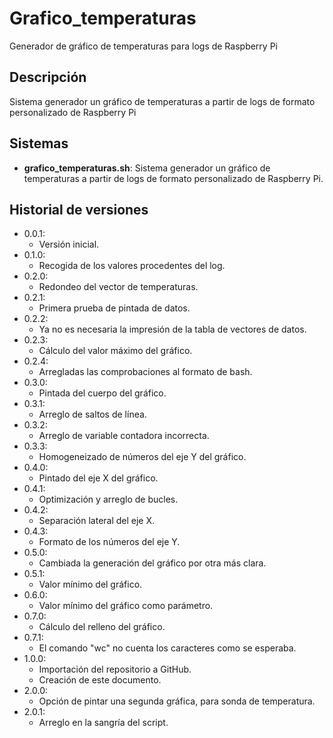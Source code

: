 # Grafico_temperaturas
Generador de gráfico de temperaturas para logs de Raspberry Pi

## Descripción
Sistema generador un gráfico de temperaturas a partir de logs de formato personalizado de Raspberry Pi

## Sistemas
- **grafico_temperaturas.sh**: Sistema generador un gráfico de temperaturas a partir de logs de formato personalizado de Raspberry Pi.


## Historial de versiones
- 0.0.1:
    - Versión inicial.
- 0.1.0:
    - Recogida de los valores procedentes del log.
- 0.2.0:
    - Redondeo del vector de temperaturas.
- 0.2.1:
    - Primera prueba de pintada de datos.
- 0.2.2:
    - Ya no es necesaria la impresión de la tabla de vectores de datos.
- 0.2.3:
    - Cálculo del valor máximo del gráfico.
- 0.2.4:
    - Arregladas las comprobaciones al formato de bash.
- 0.3.0:
    - Pintada del cuerpo del gráfico.
- 0.3.1:
    - Arreglo de saltos de línea.
- 0.3.2:
    - Arreglo de variable contadora incorrecta.
- 0.3.3:
    - Homogeneizado de números del eje Y del gráfico.
- 0.4.0:
    - Pintado del eje X del gráfico.
- 0.4.1:
    - Optimización y arreglo de bucles.
- 0.4.2:
    - Separación lateral del eje X.
- 0.4.3:
    - Formato de los números del eje Y.
- 0.5.0:
    - Cambiada la generación del gráfico por otra más clara.
- 0.5.1:
    - Valor mínimo del gráfico.
- 0.6.0:
    - Valor mínimo del gráfico como parámetro.
- 0.7.0:
    - Cálculo del relleno del gráfico.
- 0.7.1:
    - El comando "wc" no cuenta los caracteres como se esperaba.
- 1.0.0:
    - Importación del repositorio a GitHub.
    - Creación de este documento.
- 2.0.0:
    - Opción de pintar una segunda gráfica, para sonda de temperatura.
- 2.0.1:
    - Arreglo en la sangría del script.
